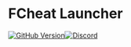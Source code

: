 # FCheat Launcher 

[![GitHub Version](https://img.shields.io/github/release/animate-css/animate.css.svg?style=for-the-badge)](https://github.com/FCheatDev/Launcher/releases)[![Discord](https://img.shields.io/github/release/animate-css/animate.css.svg?style=for-the-badge)](https://discord.gg/5jfNJt4FMQ)